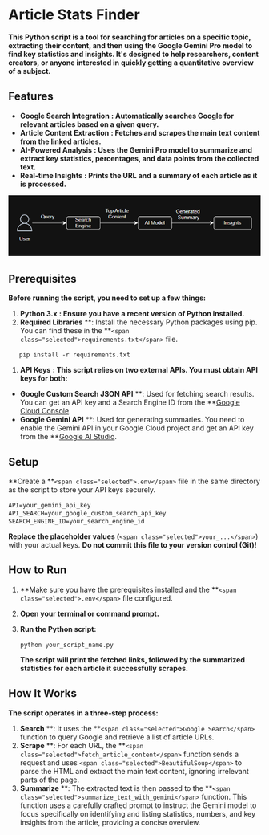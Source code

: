 # Article Stats Finder

**This Python script is a tool for searching for articles on a specific topic, extracting their content, and then using the Google Gemini Pro model to find key statistics and insights. It's designed to help researchers, content creators, or anyone interested in quickly getting a quantitative overview of a subject.**

## Features

* **Google Search Integration** **: Automatically searches Google for relevant articles based on a given query.**
* **Article Content Extraction** **: Fetches and scrapes the main text content from the linked articles.**
* **AI-Powered Analysis** **: Uses the Gemini Pro model to summarize and extract key statistics, percentages, and data points from the collected text.**
* **Real-time Insights** **: Prints the URL and a summary of each article as it is processed.**
  
<p align="center">
  <img src="flow.png" alt="Article Stats Finder" width="600">
</p>

## Prerequisites

**Before running the script, you need to set up a few things:**

1. **Python 3.x** **: Ensure you have a recent version of Python installed.**
2. **Required Libraries** **: Install the necessary Python packages using pip. You can find these in the **`<span class="selected">requirements.txt</span>` file.

```
   pip install -r requirements.txt

```

1. **API Keys** **: This script relies on two external APIs. You must obtain API keys for both:**

* **Google Custom Search JSON API** **: Used for fetching search results. You can get an API key and a Search Engine ID from the **[Google Cloud Console](https://console.cloud.google.com/apis/credentials "null").
* **Google Gemini API** **: Used for generating summaries. You need to enable the Gemini API in your Google Cloud project and get an API key from the **[Google AI Studio](https://ai.google.dev/ "null").

## Setup

**Create a **`<span class="selected">.env</span>` file in the same directory as the script to store your API keys securely.

```
API=your_gemini_api_key
API_SEARCH=your_google_custom_search_api_key
SEARCH_ENGINE_ID=your_search_engine_id

```

**Replace the placeholder values (**`<span class="selected">your_...</span>`) with your actual keys. **Do not commit this file to your version control (Git)!**

## How to Run

1. **Make sure you have the prerequisites installed and the **`<span class="selected">.env</span>` file configured.
2. **Open your terminal or command prompt.**
3. **Run the Python script:**

   ```
   python your_script_name.py

   ```

   **The script will print the fetched links, followed by the summarized statistics for each article it successfully scrapes.**

## How It Works

**The script operates in a three-step process:**

1. **Search** **: It uses the **`<span class="selected">Google Search</span>` function to query Google and retrieve a list of article URLs.
2. **Scrape** **: For each URL, the **`<span class="selected">fetch_article_content</span>` function sends a request and uses `<span class="selected">BeautifulSoup</span>` to parse the HTML and extract the main text content, ignoring irrelevant parts of the page.
3. **Summarize** **: The extracted text is then passed to the **`<span class="selected">summarize_text_with_gemini</span>` function. This function uses a carefully crafted prompt to instruct the Gemini model to focus specifically on identifying and listing statistics, numbers, and key insights from the article, providing a concise overview.
